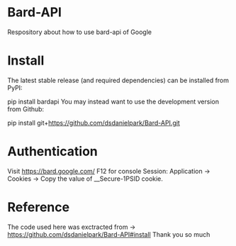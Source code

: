 # Bard-API
Respository about how to use bard-api of Google

# Install
The latest stable release (and required dependencies) can be installed from PyPI:

pip install bardapi
You may instead want to use the development version from Github:

pip install git+https://github.com/dsdanielpark/Bard-API.git

# Authentication
Visit https://bard.google.com/
F12 for console
Session: Application → Cookies → Copy the value of __Secure-1PSID cookie.

# Reference
The code used here was exctracted from -> https://github.com/dsdanielpark/Bard-API#install Thank you so much
